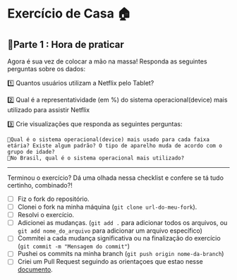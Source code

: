 # Exercício de Casa 🏠 

## 💠Parte 1 : Hora de praticar

Agora é sua vez de colocar a mão na massa! Responda as seguintes perguntas sobre os dados:

1️⃣ Quantos usuários utilizam a Netflix pelo Tablet?

2️⃣ Qual é a representatividade (em %) do sistema operacional(device) mais utilizado para assistir Netflix

3️⃣ Crie visualizações que responda as seguintes perguntas:

    🔸Qual é o sistema operacional(device) mais usado para cada faixa etária? Existe algum padrão? O tipo de aparelho muda de acordo com o grupo de idade?
    🔸No Brasil, qual é o sistema operacional mais utilizado? 
---

Terminou o exercício? Dá uma olhada nessa checklist e confere se tá tudo certinho, combinado?!

- [ ] Fiz o fork do repositório.
- [ ] Clonei o fork na minha máquina (`git clone url-do-meu-fork`).
- [ ] Resolvi o exercício.
- [ ] Adicionei as mudanças. (`git add .` para adicionar todos os arquivos, ou `git add nome_do_arquivo` para adicionar um arquivo específico)
- [ ] Commitei a cada mudança significativa ou na finalização do exercício (`git commit -m "Mensagem do commit"`)
- [ ] Pushei os commits na minha branch (`git push origin nome-da-branch`)
- [ ] Criei um Pull Request seguindo as orientaçoes que estao nesse [documento](https://github.com/mflilian/repo-example/blob/main/exercicios/para-casa/instrucoes-pull-request.md).
